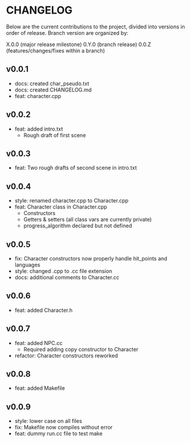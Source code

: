 # CHANGELOG
Below are the current contributions to the project, divided into versions in order of release. Branch version are organized by:

X.0.0 (major release milestone)
0.Y.0 (branch release)
0.0.Z (features/changes/fixes within a branch)

## v0.0.1
- docs: created char_pseudo.txt
- docs: created CHANGELOG.md
- feat: character.cpp

## v0.0.2
- feat: added intro.txt
  - Rough draft of first scene

## v0.0.3
- feat: Two rough drafts of second scene in intro.txt

## v0.0.4
- style: renamed character.cpp to Character.cpp
- feat: Character class in Character.cpp
  - Constructors
  - Getters & setters (all class vars are currently private)
  - progress_algorithm declared but not defined

## v0.0.5
- fix: Character constructors now properly handle hit_points and languages
- style: changed .cpp to .cc file extension
- docs: additional comments to Character.cc

## v0.0.6
- feat: added Character.h

## v0.0.7
- feat: added NPC.cc
  - Required adding copy constructor to Character
- refactor: Character constructors reworked

## v0.0.8
- feat: added Makefile

## v0.0.9
- style: lower case on all files
- fix: Makefile now compiles without error
- feat: dummy run.cc file to test make